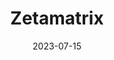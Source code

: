 ---
title: Zetamatrix
redirect_url: https://zetamatrix-production.up.railway.app/
date: 2023-07-15
description: A high-speed math game with a secret agenda
categories:
    - engineering
    - home
tags:
  - big-data
icons:
  - name: Django
    image: /images/icons/dj.png
    url: https://example.com/icon1
mau: 29
help_link: https://forms.gle/jMJVy4Jdq14x8fVM9
---